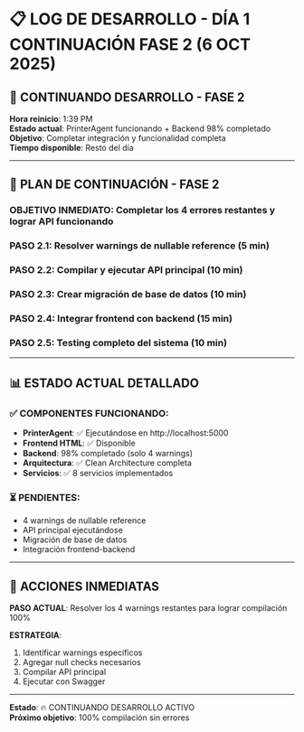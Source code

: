# 📋 LOG DE DESARROLLO - DÍA 1 CONTINUACIÓN FASE 2 (6 OCT 2025)

## 🎯 **CONTINUANDO DESARROLLO - FASE 2**

**Hora reinicio**: 1:39 PM  
**Estado actual**: PrinterAgent funcionando + Backend 98% completado  
**Objetivo**: Completar integración y funcionalidad completa  
**Tiempo disponible**: Resto del día  

---

## 🚀 **PLAN DE CONTINUACIÓN - FASE 2**

### **OBJETIVO INMEDIATO**: Completar los 4 errores restantes y lograr API funcionando

### **PASO 2.1**: Resolver warnings de nullable reference (5 min)
### **PASO 2.2**: Compilar y ejecutar API principal (10 min)  
### **PASO 2.3**: Crear migración de base de datos (10 min)
### **PASO 2.4**: Integrar frontend con backend (15 min)
### **PASO 2.5**: Testing completo del sistema (10 min)

---

## 📊 **ESTADO ACTUAL DETALLADO**

### **✅ COMPONENTES FUNCIONANDO**:
- **PrinterAgent**: ✅ Ejecutándose en http://localhost:5000
- **Frontend HTML**: ✅ Disponible
- **Backend**: 98% completado (solo 4 warnings)
- **Arquitectura**: ✅ Clean Architecture completa
- **Servicios**: ✅ 8 servicios implementados

### **⏳ PENDIENTES**:
- 4 warnings de nullable reference
- API principal ejecutándose
- Migración de base de datos
- Integración frontend-backend

---

## 🔧 **ACCIONES INMEDIATAS**

**PASO ACTUAL**: Resolver los 4 warnings restantes para lograr compilación 100%

**ESTRATEGIA**: 
1. Identificar warnings específicos
2. Agregar null checks necesarios
3. Compilar API principal
4. Ejecutar con Swagger

---

**Estado**: 🔥 CONTINUANDO DESARROLLO ACTIVO  
**Próximo objetivo**: 100% compilación sin errores
